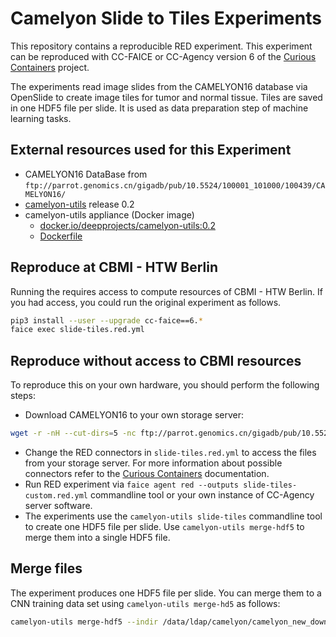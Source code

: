 # Camelyon Slide to Tiles Experiments

This repository contains a reproducible RED experiment. This experiment can be reproduced with CC-FAICE or CC-Agency version 6 of the [Curious Containers](https://www.curious-containers.cc/) project.

The experiments read image slides from the CAMELYON16 database via OpenSlide to create image tiles for tumor and normal tissue. Tiles are saved in one HDF5 file per slide. It is used as data preparation step of machine learning tasks.

## External resources used for this Experiment

* CAMELYON16 DataBase from `ftp://parrot.genomics.cn/gigadb/pub/10.5524/100001_101000/100439/CAMELYON16/`
* [camelyon-utils](https://github.com/deep-projects/camelyon-utils) release 0.2
* camelyon-utils appliance (Docker image)
    * [docker.io/deepprojects/camelyon-utils:0.2](https://cloud.docker.com/u/deepprojects/repository/docker/deepprojects/camelyon-utils)
    * [Dockerfile](https://github.com/deep-projects/appliances/tree/master/camelyon-utils/0.2)


## Reproduce at CBMI - HTW Berlin

Running the requires access to compute resources of CBMI - HTW Berlin. If you had access, you could run the original experiment as follows.

```bash
pip3 install --user --upgrade cc-faice==6.*
faice exec slide-tiles.red.yml
```


## Reproduce without access to CBMI resources

To reproduce this on your own hardware, you should perform the following steps:

* Download CAMELYON16 to your own storage server:

```bash
wget -r -nH --cut-dirs=5 -nc ftp://parrot.genomics.cn/gigadb/pub/10.5524/100001_101000/100439/CAMELYON16/
```

* Change the RED connectors in `slide-tiles.red.yml` to access the files from your storage server. For more information about possible connectors refer to the [Curious Containers](https://www.curious-containers.cc/) documentation.
* Run RED experiment via `faice agent red --outputs slide-tiles-custom.red.yml` commandline tool or your own instance of CC-Agency server software.
* The experiments use the `camelyon-utils slide-tiles` commandline tool to create one HDF5 file per slide. Use `camelyon-utils merge-hdf5` to merge them into a single HDF5 file.


## Merge files

The experiment produces one HDF5 file per slide. You can merge them to a CNN training data set using `camelyon-utils merge-hd5` as follows:

```bash
camelyon-utils merge-hdf5 --indir /data/ldap/camelyon/camelyon_new_downloaded_2019_02_06/CAMELYON16/tiles/training/ --outfile /data/ldap/camelyon/camelyon_new_downloaded_2019_02_06/CAMELYON16/merged_tiles/merged.hdf5 --mode single --numtiles 750
```
